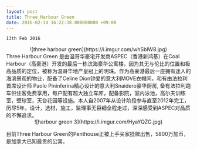 ```yaml
---
layout: post
title: Three Harbour Green
date: 2016-02-14 16:22:38.000000000 +09:00
---
```

`13th Feb 2016`
<center>
<div>
![three harbour green](https://i.imgur.com/whSblW8.jpg)
</div>
</center>


<div>
Three Harbour Green 是由温哥华豪宅开发商ASPEC（香港新鸿基）在Coal Harbour（高豪港）开发的最后一栋滨海豪华公寓楼，因为其无与伦比的位置和极高品质的定位，被称为温哥华地产皇冠上的明珠。作为高豪港最后一座拥有迷人的海滨景观的物业，配备了Celine Dion钟爱的意大利MOVE衣帽间，和有由法拉利首席设计师 Paolo Pininferina精心设计的意大利Snaidero豪华厨房, 备有法拉利跑车供住客免费享用，每户配有超大独立车库，配备影院，室内泳池，高尔夫训练室，壁球室，天台花园等设施。本人自2007年从设计阶段参与直至2012年完工，历尽5年，设计，选材，施工，监理事无巨细全程走过，深深感受到ASPEC对品质的不懈追求。
</div>


<center>
<div>
![harbour green 3](https://i.imgur.com/HyaYQZG.jpg)
</div>
</center>


目前Three Harbour Green的Penthouse正被上手买家挂牌出售，5800万加币，是加拿大已知最贵的公寓。
